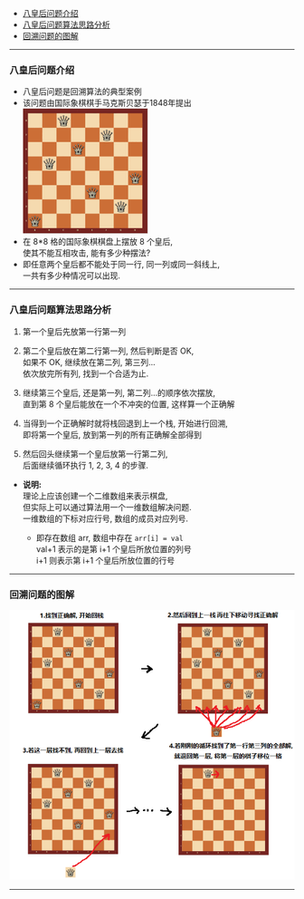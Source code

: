 <!-- TOC -->

- [八皇后问题介绍](#八皇后问题介绍)
- [八皇后问题算法思路分析](#八皇后问题算法思路分析)
- [回溯问题的图解](#回溯问题的图解)

<!-- /TOC -->
****
### 八皇后问题介绍
- 八皇后问题是回溯算法的典型案例   
- 该问题由国际象棋棋手马克斯贝瑟于1848年提出</br>
  ![八皇后问题](../99.images/2020-05-07-15-12-14.png)
- 在 8*8 格的国际象棋棋盘上摆放 8 个皇后,  
  使其不能互相攻击, 能有多少种摆法?
- 即任意两个皇后都不能处于同一行, 同一列或同一斜线上,  
  一共有多少种情况可以出现.

****
### 八皇后问题算法思路分析
1. 第一个皇后先放第一行第一列
   
2. 第二个皇后放在第二行第一列, 然后判断是否 OK,  
   如果不 OK, 继续放在第二列, 第三列...  
   依次放完所有列, 找到一个合适为止.

3. 继续第三个皇后, 还是第一列, 第二列...的顺序依次摆放,  
   直到第 8 个皇后能放在一个不冲突的位置, 这样算一个正确解

4. 当得到一个正确解时就将栈回退到上一个栈, 开始进行回溯,  
   即将第一个皇后, 放到第一列的所有正确解全部得到

5. 然后回头继续第一个皇后放第一行第二列,  
   后面继续循环执行 1, 2, 3, 4 的步骤.

- **说明:**  
  理论上应该创建一个二维数组来表示棋盘,  
  但实际上可以通过算法用一个一维数组解决问题.  
  一维数组的下标对应行号, 数组的成员对应列号.  
  
  - 即存在数组 arr, 数组中存在 `arr[i] = val`  
  val+1 表示的是第 i+1 个皇后所放位置的列号  
  i+1 则表示第 i+1 个皇后所放位置的行号

****
### 回溯问题的图解
![图解回溯](../99.images/2020-05-07-17-28-47.png)

****


